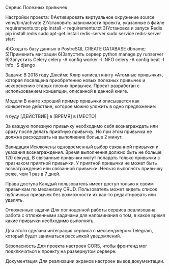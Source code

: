 Сервис Полезных привычек

Настройки проекта:
1)Активировать виртуальное окружение
source venv/bin/activate
2)Установить зависимости проекта, указанные в файле requirements.txt
pip install -r requirements.txt
3)Установка и запуск Redis
pip install redis
sudo apt-get install redis-server
sudo service redis-server start

4)Создать базу данных в PostreSQL
CREATE DATABASE dbname;
5)Применить миграции
6)Запустить сервер
python manage.py runserver
6)Запустить Celery
celery -A config worker -l INFO
celery -A config beat -l info -S django

Задачи:
В 2018 году Джеймс Клир написал книгу «Атомные привычки», которая посвящена приобретению новых полезных привычек и искоренению старых плохих привычек. Проект разработан с использованием концепции, описанной в данной книге.

Модели
В книге хороший пример привычки описывается как конкретное действие, которое можно уложить в одно предложение:

я буду [ДЕЙСТВИЕ] в [ВРЕМЯ] в [МЕСТО]

За каждую полезную привычку необходимо себя вознаграждать или сразу после делать приятную привычку. Но при этом привычка не должна расходовать на выполнение больше 2 минут.

Валидация
Исключены одновременный выбор связанной привычки и указания вознаграждения.
Время выполнения должно быть не больше 120 секунд.
В связанные привычки могут попадать только привычки с признаком приятной привычки.
У приятной привычки не может быть вознаграждения или связанной привычки.
Нельзя выполнять привычку реже, чем 1 раз в 7 дней.

Права доступа
Каждый пользователь имеет доступ только к своим привычкам по механизму CRUD.
Пользователь может видеть список публичных привычек без возможности их как-то редактировать или удалять.

Отложенные задачи
Для полноценной работы сервиса реализована работа с отложенными задачами для напоминания о том, в какое время какие привычки необходимо выполнять.

Для этого сделана интеграция сервиса с мессенджером Telegram, который будет заниматься рассылкой уведомлений.

Безопасность
Для проекта настроен CORS, чтобы фронтенд мог подключаться к проекту на развернутом сервере.

Документация
Для реализации экранов настроен вывод документации.

